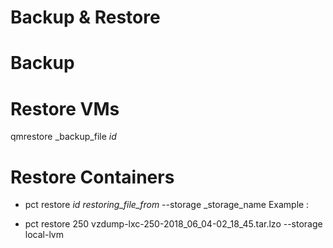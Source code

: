 # Backup &  Restore


# Backup 

# Restore VMs
qmrestore _backup_file _id_

# Restore Containers 
- pct restore _id_ _restoring_file_from_ --storage _storage_name
Example : 

- pct restore 250 vzdump-lxc-250-2018_06_04-02_18_45.tar.lzo --storage local-lvm

